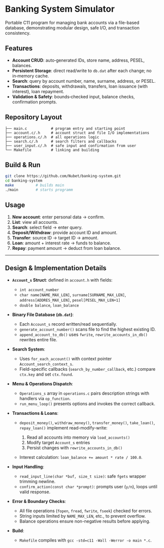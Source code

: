 # Banking System Simulator

Portable C11 program for managing bank accounts via a file-based database, demonstrating modular design, safe I/O, and transaction consistency.

## Features

* **Account CRUD**: auto‑generated IDs, store name, address, PESEL, balances.
* **Persistent Storage**: direct read/write to `db.dat` after each change; no in‑memory cache.
* **Search**: query by account number, name, surname, address, or PESEL.
* **Transactions**: deposits, withdrawals, transfers, loan issuance (with interest), loan repayment.
* **Validation & Safety**: bounds‑checked input, balance checks, confirmation prompts.

## Repository Layout

```plaintext
├── main.c           # program entry and starting point
├── account.c/.h     # account struct and file I/O implementations
├── operations.c/.h  # all operations logic
├── search.c/.h      # search filters and callbacks
├── user_input.c/.h  # safe input and confirmation from user
└── Makefile         # linking and building 
```

## Build & Run

```bash
git clone https://github.com/Nubet/banking-system.git
cd banking-system
make          # builds main
./main        # starts programm
```

## Usage

1. **New account**: enter personal data -> confirm.
2. **List**: view all accounts.
3. **Search**: select field -> enter query.
4. **Deposit/Withdraw**: provide account ID and amount.
5. **Transfer**: source ID -> target ID -> amount.
6. **Loan**: amount + interest rate -> funds to balance.
7. **Repay**: payment amount -> deduct from loan balance.

---

## Design & Implementation Details

* **`Account_s` Struct**: defined in `account.h` with fields:

  * `int account_number`
  * `char name[NAME_MAX_LEN]`, `surname[SURNAME_MAX_LEN]`, `address[ADDRES_MAX_LEN]`, `pesel[PESEL_MAX_LEN+1]`
  * `double balance`, `loan_balance`
* **Binary File Database (`db.dat`)**:

  * Each `Account_s` record written/read sequentially.
  * `generate_account_number()` scans file to find the highest existing ID.
  * `append_account_to_db()` uses `fwrite`, `rewrite_accounts_in_db()` rewrites entire file.
* **Search System**:

  * Uses `for_each_account()` with context pointer `Account_search_context_s`.
  * Field-specific callbacks (`search_by_number_callback`, etc.) compare `ctx.key` and set `ctx.found`.
* **Menu & Operations Dispatch**:

  * `Operations_s` array in `operations.c` pairs description strings with handlers via `op_function`.
  * `run_menu_loop()` presents options and invokes the correct callback.
* **Transactions & Loans**:

  * `deposit_money()`, `withdraw_money()`, `transfer_money()`, `take_loan()`, `repay_loan()` implement read-modify-write:

    1. Read all accounts into memory via `load_accounts()`
    2. Modify target `Account_s` entries
    3. Persist changes with `rewrite_accounts_in_db()`
  * Interest calculation: `loan_balance += amount * rate / 100.0`.
* **Input Handling**:

  * `read_input_line(char *buf, size_t size)`: safe `fgets` wrapper trimming newline.
  * `confirm_action(const char *prompt)`: prompts user (`y/n`), loops until valid response.
* **Error & Boundary Checks**:

  * All file operations (`fopen`, `fread`, `fwrite`, `fseek`) checked for errors.
  * String inputs limited by `NAME_MAX_LEN`, etc., to prevent overflow.
  * Balance operations ensure non-negative results before applying.
* **Build**:

  * `Makefile` compiles with `gcc -std=c11 -Wall -Werror -o main *.c`.
